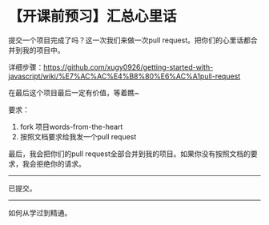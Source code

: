 # 【开课前预习】汇总心里话

提交一个项目完成了吗？这一次我们来做一次pull request。把你们的心里话都合并到我的项目中。

详细步骤：https://github.com/xugy0926/getting-started-with-javascript/wiki/%E7%AC%AC%E4%B8%80%E6%AC%A1pull-request

在最后这个项目最后一定有价值，等着瞧~

要求：

1. fork 项目words-from-the-heart
1. 按照文档要求给我发一个pull request

最后，我会把你们的pull request全部合并到我的项目。如果你没有按照文档的要求，我会拒绝你的请求。

---

已提交。

---

如何从学过到精通。
